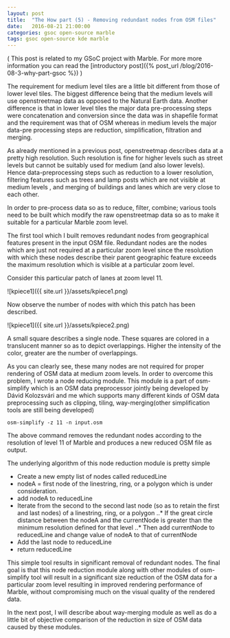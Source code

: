 ```yaml
---
layout: post
title:  "The How part (5) - Removing redundant nodes from OSM files"
date:   2016-08-21 21:00:00
categories: gsoc open-source marble
tags: gsoc open-source kde marble
---
```


( This post is related to my GSoC project with Marble. For more more information you can read the [introductory post]({% post_url /blog/2016-08-3-why-part-gsoc %}) )

The requirement for medium level tiles are a little bit different from those of lower level tiles. The biggest difference being that the medium levels will use openstreetmap data as opposed to the Natural Earth data. Another difference is that in lower level tiles the major data pre-processing steps were concatenation and conversion since the data was in shapefile format and the requirement was that of OSM whereas in medium levels the major data-pre processing steps are reduction, simplification, filtration and merging.

As already mentioned in a previous post, openstreetmap describes data at a pretty high resolution. Such resolution is fine for higher levels such as street levels but cannot be suitably used for medium (and also lower levels). Hence data-preprocessing steps such as reduction to a lower resolution, filtering features such as trees and lamp posts which are not visible at medium levels , and merging of buildings and lanes which are very close to each other.

In order to pre-process data so as to reduce, filter, combine; various tools need to be built which modify the raw openstreetmap data so as to make it suitable for a particular Marble zoom level.

The first tool which I built removes redundant nodes from geographical features present in the input OSM file. Redundant nodes are the nodes which are just not required at a particular zoom level since the resolution with which these nodes describe their parent geographic feature exceeds the maximum resolution which is visible at a particular zoom level.

Consider this particular patch of lanes at zoom level 11.

![kpiece1]({{ site.url }}/assets/kpiece1.png)

Now observe the number of nodes with which this patch has been described.

![kpiece1]({{ site.url }}/assets/kpiece2.png)

A small square describes a single node. These squares are colored in a translucent manner so as to depict overlappings. Higher the intensity of the color, greater are the number of overlappings.

As you can clearly see, these many nodes are not required for proper rendering of OSM data at medium zoom levels. In order to overcome this problem, I wrote a node reducing module. This module is a part of osm-simplify which is an OSM data preprocessor jointly being developed by Dávid Kolozsvári and me which supports many different kinds of OSM data preprocessing such as clipping, tiling, way-merging(other simplification tools are still being developed)


```
osm-simplify -z 11 -n input.osm
```

The above command removes the redundant nodes according to the resolution of level 11 of Marble and produces a new reduced OSM file as output.

The underlying algorithm of this node reduction module is pretty simple

* Create a new empty list of nodes called reducedLine
* nodeA = first node of the linestring, ring, or a polygon which is under consideration.
* add nodeA to reducedLine
* Iterate from the second to the second last node (so as to retain the first and last nodes) of a linestring, ring,  or a polygon
..* If the great circle distance between the nodeA and the currentNode is greater than the minimum resolution defined for that level
..* Then add currentNode to reducedLine and change value of nodeA to that of currentNode
* Add the last node to reducedLine
* return reducedLine

This simple tool results in significant removal of redundant nodes. The final goal is that this node reduction module along with other modules of osm-simplify tool will result in a significant size reduction of the OSM data for a particular zoom level resulting in improved rendering performance of Marble, without compromising much on the visual quality of the rendered data.

In the next post, I will describe about way-merging module as well as do a little bit of objective comparison of the reduction in size of OSM data caused by these modules.

